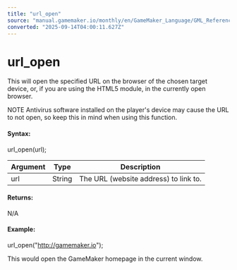 ```yaml
---
title: "url_open"
source: "manual.gamemaker.io/monthly/en/GameMaker_Language/GML_Reference/Web_And_HTML5/url_open.htm"
converted: "2025-09-14T04:00:11.627Z"
---
```


# url\_open

This will open the specified URL on the browser of the chosen target device, or, if you are using the HTML5 module, in the currently open browser.

NOTE Antivirus software installed on the player's device may cause the URL to not open, so keep this in mind when using this function.

#### Syntax:

url\_open(url);

| Argument | Type | Description |
| --- | --- | --- |
| url | String | The URL (website address) to link to. |

#### Returns:

N/A

#### Example:

url\_open("http://gamemaker.io");

This would open the GameMaker homepage in the current window.